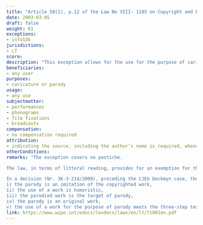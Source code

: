 ```yaml
---
title: "Article 58(1), p.12 of the Law No VIII- 1185 on Copyright and Related Rights"
date: 2003-03-05
draft: false
weight: 61
exceptions:
- info53k
jurisdictions:
- LT
score: 
description: "This exception allows for the use for the purpose of caricature or parody of performances, phonograms, film fixations and broadcasts. Indicating the source, including the author’s name is required, whenever possible." 
beneficiaries:
- any user
purposes: 
- caricature or parody
usage:
- any use
subjectmatter:
- performances
- phonograms
- film fixations 
- broadcasts
compensation:
- no compensation required
attribution: 
- indicating the source, including the author’s name is required, whenever possible
otherConditions: 
remarks: "The exception covers no pastiche.

The law, in terms of litteral reading, provides for an exemption for the purposes of parody and caricature solely regarding neighbouring rights.

In a decision (Nr. 3K-3-214/2009), preceding the CJEU Deckmyn case, the Supreme Court of the Republic of Lithuania ruled that the use of a work for the purpose of parody was permitted under the following conditions: 
i) the parody is an imitation of the copyrighted work, 
ii) the use of a work is humoristic, 
iii) the parodied work is the target of parody, 
iv) the parody is an original work, 
v) the use of a work for the purpose of parody meets the three-step test requirements (do not conflict with a normal exploitation of the work or other subject-matter and do not unreasonably prejudice the legitimate interests of the right holder)."
link: https://www.wipo.int/edocs/lexdocs/laws/en/lt/lt081en.pdf
---
```

